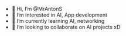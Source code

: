 - 👋 Hi, I’m @MrAntonS
- 👀 I’m interested in AI, App development
- 🌱 I’m currently learning AI, networking
- 💞️ I’m looking to collaborate on AI projects xD
